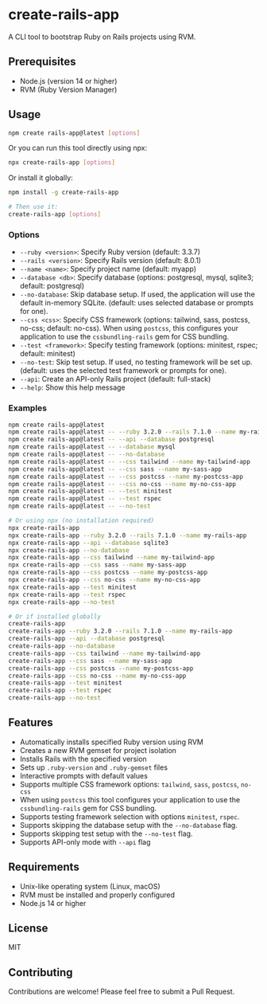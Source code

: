 # create-rails-app

A CLI tool to bootstrap Ruby on Rails projects using RVM.

## Prerequisites

- Node.js (version 14 or higher)
- RVM (Ruby Version Manager)

## Usage

```bash
npm create rails-app@latest [options]
```

Or you can run this tool directly using npx:

```bash
npx create-rails-app [options]
```

Or install it globally:

```bash
npm install -g create-rails-app

# Then use it:
create-rails-app [options]
```

### Options

- `--ruby <version>`: Specify Ruby version (default: 3.3.7)
- `--rails <version>`: Specify Rails version (default: 8.0.1)
- `--name <name>`: Specify project name (default: myapp)
- `--database <db>`: Specify database (options: postgresql, mysql, sqlite3; default: postgresql)
- `--no-database`: Skip database setup. If used, the application will use the default in-memory SQLite. (default: uses selected database or prompts for one).
- `--css <css>`: Specify CSS framework (options: tailwind, sass, postcss, no-css; default: no-css). When using `postcss`, this configures your application to use the `cssbundling-rails` gem for CSS bundling.
- `--test <framework>`: Specify testing framework (options: minitest, rspec; default: minitest)
- `--no-test`: Skip test setup. If used, no testing framework will be set up. (default: uses the selected test framework or prompts for one).
- `--api`: Create an API-only Rails project (default: full-stack)
- `--help`: Show this help message

### Examples

```bash
npm create rails-app@latest
npm create rails-app@latest -- --ruby 3.2.0 --rails 7.1.0 --name my-rails-app
npm create rails-app@latest -- --api --database postgresql
npm create rails-app@latest -- --database mysql
npm create rails-app@latest -- --no-database
npm create rails-app@latest -- --css tailwind --name my-tailwind-app
npm create rails-app@latest -- --css sass --name my-sass-app
npm create rails-app@latest -- --css postcss --name my-postcss-app
npm create rails-app@latest -- --css no-css --name my-no-css-app
npm create rails-app@latest -- --test minitest
npm create rails-app@latest -- --test rspec
npm create rails-app@latest -- --no-test

# Or using npx (no installation required)
npx create-rails-app
npx create-rails-app --ruby 3.2.0 --rails 7.1.0 --name my-rails-app
npx create-rails-app --api --database sqlite3
npx create-rails-app --no-database
npx create-rails-app --css tailwind --name my-tailwind-app
npx create-rails-app --css sass --name my-sass-app
npx create-rails-app --css postcss --name my-postcss-app
npx create-rails-app --css no-css --name my-no-css-app
npx create-rails-app --test minitest
npx create-rails-app --test rspec
npx create-rails-app --no-test

# Or if installed globally
create-rails-app
create-rails-app --ruby 3.2.0 --rails 7.1.0 --name my-rails-app
create-rails-app --api --database postgresql
create-rails-app --no-database
create-rails-app --css tailwind --name my-tailwind-app
create-rails-app --css sass --name my-sass-app
create-rails-app --css postcss --name my-postcss-app
create-rails-app --css no-css --name my-no-css-app
create-rails-app --test minitest
create-rails-app --test rspec
create-rails-app --no-test
```

## Features

- Automatically installs specified Ruby version using RVM
- Creates a new RVM gemset for project isolation
- Installs Rails with the specified version
- Sets up `.ruby-version` and `.ruby-gemset` files
- Interactive prompts with default values
- Supports multiple CSS framework options: `tailwind`, `sass`, `postcss`, `no-css`
- When using `postcss` this tool configures your application to use the `cssbundling-rails` gem for CSS bundling.
- Supports testing framework selection with options `minitest`, `rspec`.
- Supports skipping the database setup with the `--no-database` flag.
- Supports skipping test setup with the `--no-test` flag.
- Supports API-only mode with `--api` flag

## Requirements

- Unix-like operating system (Linux, macOS)
- RVM must be installed and properly configured
- Node.js 14 or higher

## License

MIT

## Contributing

Contributions are welcome! Please feel free to submit a Pull Request.
